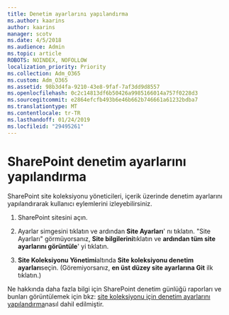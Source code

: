 ```yaml
---
title: Denetim ayarlarını yapılandırma
ms.author: kaarins
author: kaarins
manager: scotv
ms.date: 4/5/2018
ms.audience: Admin
ms.topic: article
ROBOTS: NOINDEX, NOFOLLOW
localization_priority: Priority
ms.collection: Adm_O365
ms.custom: Adm_O365
ms.assetid: 98b3d4fa-9210-43e8-9faf-7af3dd9d8557
ms.openlocfilehash: 0c2c14813df6b50426a9985166014a757f0228d3
ms.sourcegitcommit: e2864efcfb493b6e46b662b746661a61232bdba7
ms.translationtype: MT
ms.contentlocale: tr-TR
ms.lasthandoff: 01/24/2019
ms.locfileid: "29495261"
---
```

# <a name="configure-sharepoint-audit-settings"></a>SharePoint denetim ayarlarını yapılandırma

SharePoint site koleksiyonu yöneticileri, içerik üzerinde denetim ayarlarını yapılandırarak kullanıcı eylemlerini izleyebilirsiniz.
  
1. SharePoint sitesini açın.
    
2. Ayarlar simgesini tıklatın ve ardından **Site Ayarları**' nı tıklatın. "Site Ayarları" görmüyorsanız, **Site bilgilerini**tıklatın ve **ardından tüm site ayarlarını görüntüle**' yi tıklatın.
    
3. **Site Koleksiyonu Yönetimi**altında **Site koleksiyonu denetim ayarları**seçin. (Göremiyorsanız, **en üst düzey site ayarlarına Git** ilk tıklatın.) 
    
Ne hakkında daha fazla bilgi için SharePoint denetim günlüğü raporları ve bunları görüntülemek için bkz: [site koleksiyonu için denetim ayarlarını yapılandırma](https://go.microsoft.com/fwlink/?linkid=404050)nasıl dahil edilmiştir.
  

